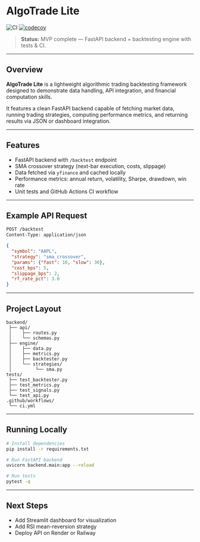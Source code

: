 # AlgoTrade Lite

![CI](https://github.com/ATavakoli-098/AlgoTrade-Lite/actions/workflows/ci.yml/badge.svg)
[![codecov](https://codecov.io/gh/ATavakoli-098/AlgoTrade-Lite/branch/main/graph/badge.svg)](https://codecov.io/gh/ATavakoli-098/AlgoTrade-Lite)


> **Status:** MVP complete — FastAPI backend + backtesting engine with tests & CI.

---

## Overview
**AlgoTrade Lite** is a lightweight algorithmic trading backtesting framework designed to demonstrate data handling, API integration, and financial computation skills.

It features a clean FastAPI backend capable of fetching market data, running trading strategies, computing performance metrics, and returning results via JSON or dashboard integration.

---

## Features
- FastAPI backend with `/backtest` endpoint
- SMA crossover strategy (next-bar execution, costs, slippage)
- Data fetched via `yfinance` and cached locally
- Performance metrics: annual return, volatility, Sharpe, drawdown, win rate
- Unit tests and GitHub Actions CI workflow

---

## Example API Request
```bash
POST /backtest
Content-Type: application/json
```

```json
{
  "symbol": "AAPL",
  "strategy": "sma_crossover",
  "params": {"fast": 10, "slow": 30},
  "cost_bps": 5,
  "slippage_bps": 2,
  "rf_rate_pct": 3.0
}
```

---

## Project Layout
```
backend/
 ├── api/
 │    ├── routes.py
 │    └── schemas.py
 ├── engine/
 │    ├── data.py
 │    ├── metrics.py
 │    ├── backtester.py
 │    └── strategies/
 │         └── sma.py
tests/
 ├── test_backtester.py
 ├── test_metrics.py
 ├── test_signals.py
 └── test_api.py
.github/workflows/
 └── ci.yml
```

---

## Running Locally
```bash
# Install dependencies
pip install -r requirements.txt

# Run FastAPI backend
uvicorn backend.main:app --reload

# Run tests
pytest -q
```

---

## Next Steps
- Add Streamlit dashboard for visualization  
- Add RSI mean-reversion strategy  
- Deploy API on Render or Railway
